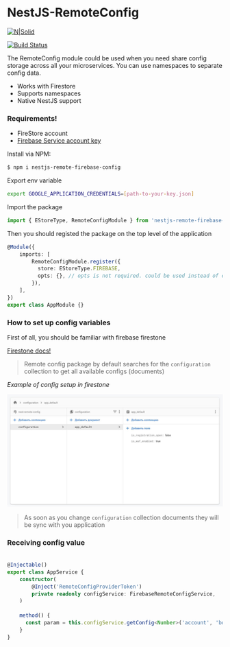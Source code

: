 # NestJS-RemoteConfig

[![N|Solid](https://cldup.com/dTxpPi9lDf.thumb.png)](https://nodesource.com/products/nsolid)

[![Build Status](https://travis-ci.org/joemccann/dillinger.svg?branch=master)](https://travis-ci.org/joemccann/dillinger)

The RemoteConfig module could be used when you need share config storage across all your microservices. You can use namespaces to separate config data.

  - Works with Firestore
  - Supports namespaces
  - Native NestJS support

### Requirements!

  - FireStore account
  - [Firebase Service account key](https://firebase.google.com/docs/admin/setup#initialize-sdk)


Install via NPM:
```sh
$ npm i nestjs-remote-firebase-config
```

Export env variable 

```sh
export GOOGLE_APPLICATION_CREDENTIALS=[path-to-your-key.json]
```

Import the package

```ts
import { EStoreType, RemoteConfigModule } from 'nestjs-remote-firebase-config';
```

Then you should registed the package on the top level of the application

```ts
@Module({
    imports: [
        RemoteConfigModule.register({
          store: EStoreType.FIREBASE,
          opts: {}, // opts is not required. could be used instead of env var
        }),
    ],
})
export class AppModule {}
```

### How to set up config variables

First of all, you should be familiar with firebase firestone

[Firestone docs!](https://firebase.google.com/docs/firestore)

> Remote config package by default searches for the `configuration` collection to get all available configs (documents)

*Example of config setup in firestone*

![ConfigExample](images/setup-example.jpg)

> As soon as you change `configuration` collection documents they will be sync with you application


### Receiving config value

```ts

@Injectable()
export class AppService {
    constructor(
        @Inject('RemoteConfigProviderToken')
        private readonly configService: FirebaseRemoteConfigService,
    )

    method() {
      const param = this.configService.getConfig<Number>('account', 'bonus_amount');
    } 
}








```
